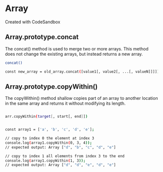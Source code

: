 # Array

Created with CodeSandbox

## Array.prototype.concat

The concat() method is used to merge two or more arrays. This method does not change the existing arrays, but instead returns a new array.

```bash
concat()

const new_array = old_array.concat([value1[, value2[, ...[, valueN]]]])

```

## Array.prototype.copyWithin()

The copyWithin() method shallow copies part of an array to another location in the same array and returns it without modifying its length.

```bash

arr.copyWithin(target[, start[, end]])


const array1 = ['a', 'b', 'c', 'd', 'e'];

// copy to index 0 the element at index 3
console.log(array1.copyWithin(0, 3, 4));
// expected output: Array ["d", "b", "c", "d", "e"]

// copy to index 1 all elements from index 3 to the end
console.log(array1.copyWithin(1, 3));
// expected output: Array ["d", "d", "e", "d", "e"]

```

